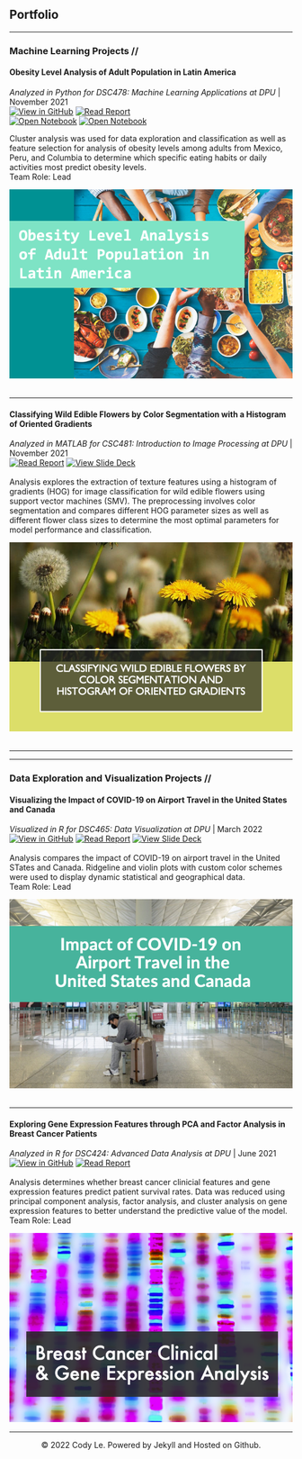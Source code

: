 ## Portfolio

---

### Machine Learning Projects //

#### Obesity Level Analysis of Adult Population in Latin America 
<i>Analyzed in Python for DSC478: Machine Learning Applications at DPU </i> | 
     November 2021<br>
[![View in GitHub](https://img.shields.io/badge/GitHub-View%20in%20GitHub-008080?logo=github)](https://github.com/lacodyle/obesity_level_analysis)
[![Read Report](https://img.shields.io/badge/Adobe%20PDF-Read%20Report-CBC3E3?logo=Adobe)](pdf/Obesity_Level_Analysis_Report.pdf)<br>
[![Open Notebook](https://img.shields.io/badge/Jupyter-Open%20Cluster%20Analysis%20Notebook-yellowgreen?logo=Jupyter)](projects/ClusterAnalysis-ObesityLevels.html)
[![Open Notebook](https://img.shields.io/badge/Jupyter-Open%20Feature%20Selection%20Notebook-yellowgreen?logo=Jupyter)](projects/FeatureSelection-ObesityLevels.html)

Cluster analysis was used for data exploration and classification as well as feature selection for analysis of obesity levels among adults from Mexico, Peru, and Columbia to determine which specific eating habits or daily activities most predict obesity levels. <br>
Team Role: Lead<br>

<a href="https://drive.google.com/file/d/1hnCzV_dOuIXPVfue7OwqrCxynnF-KuE2/view?usp=sharing"><img src="images/ObesityLevels.png?raw=true"/>  
</a>
<br>

---
#### Classifying Wild Edible Flowers by Color Segmentation with a Histogram of Oriented Gradients
<i>Analyzed in MATLAB for CSC481: Introduction to Image Processing at DPU </i> | 
                November 2021<br>
[![Read Report](https://img.shields.io/badge/Adobe%20PDF-Read%20Report-CBC3E3?logo=Adobe)](pdf/ClassifyingWildEdibleFlowers_Report.pdf)
[![View Slide Deck](https://img.shields.io/badge/Adobe-View%20Slide%20Deck-658f36?logo=Adobe)](pdf/WildEdibleFlowersClassification.pdf)<br>
<br>
Analysis explores the extraction of texture features using a histogram of gradients (HOG) for image classification for wild edible flowers using support vector machines (SMV). The preprocessing involves color segmentation and compares different HOG parameter sizes as well as different flower class sizes to determine the most optimal parameters for model performance and classification. <br>

<a href="https://drive.google.com/file/d/1-1Gdw-XOt6csV8-hiof34ie1AGxH5Z0Q/view?usp=sharing"><img src="images/WildFlowers.png?raw=true"/>  
</a><br>

---
---

### Data Exploration and Visualization Projects //

#### Visualizing the Impact of COVID-19 on Airport Travel in the United States and Canada 
<i>Visualized in R for DSC465: Data Visualization at DPU </i> | 
                March 2022<br>
[![View in GitHub](https://img.shields.io/badge/GitHub-View%20in%20GitHub-008080?logo=github)](https://github.com/lacodyle/covid_impact_on_travel)
[![Read Report](https://img.shields.io/badge/Adobe%20PDF-Read%20Report-CBC3E3?logo=Adobe)](pdf/COVID_Impact_Airport_Travel_Report.pdf)
[![View Slide Deck](https://img.shields.io/badge/Adobe-View%20Slide%20Deck-658f36?logo=Adobe)](pdf/COVID_impact_airport_travel.pdf)<br><br>
Analysis compares the impact of COVID-19 on airport travel in the United STates and Canada. Ridgeline and violin plots with custom color schemes were used to display dynamic statistical and geographical data. <br>
Team Role: Lead <br>

<a href="https://github.com/lacodyle/covid_impact_on_travel"><img src="images/covid_impact_airport_travel.png?raw=true"/> </a><br><br>

---

#### Exploring Gene Expression Features through PCA and Factor Analysis in Breast Cancer Patients 
<i>Analyzed in R for DSC424: Advanced Data Analysis at DPU </i> | 
                June 2021<br>
[![View in GitHub](https://img.shields.io/badge/GitHub-View%20in%20GitHub-008080?logo=github)](https://github.com/lacodyle/breast_cancer_gene_expression)
[![Read Report](https://img.shields.io/badge/Adobe%20PDF-Read%20Report-CBC3E3?logo=Adobe)](pdf/GeneExpressionAnalysis_Report.pdf)
<br><br>
Analysis determines whether breast cancer clinicial features and gene expression features predict patient survival rates. Data was reduced using principal component analysis, factor analysis, and cluster analysis on gene expression features to better understand the predictive value of the model. <br>
Team Role: Lead<br>

<a href="https://github.com/lacodyle/breast_cancer_gene_expression"><img src="images/gene_expression.png?raw=true"/> </a>

---

<center>© 2022 Cody Le. Powered by Jekyll and Hosted on Github.</center>
